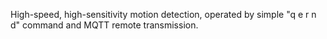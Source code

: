 High-speed, high-sensitivity motion detection, operated by simple "q e r n d" command and MQTT remote transmission.
